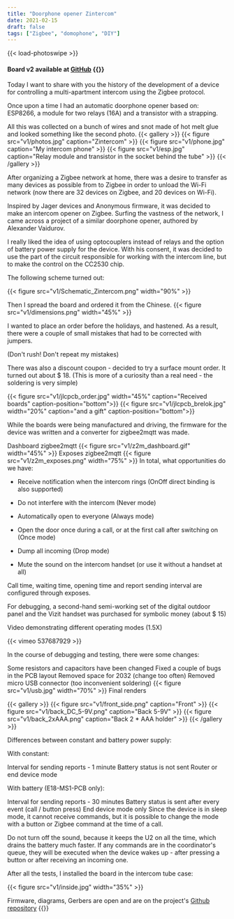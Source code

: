 ```yaml
---
title: "Doorphone opener Zintercom"
date: 2021-02-15
draft: false
tags: ["Zigbee", "domophone", "DIY"]
---
```

{{< load-photoswipe >}}


#### Board v2 available at [GitHub](https://github.com/diyruz/Zintercom/) {{<icon icon="github" link="https://github.com/diyruz/Zintercom/" stroke_width="2" width="24" height="24" >}}

Today I want to share with you the history of the development of a device for controlling a multi-apartment intercom using the Zigbee protocol.

Once upon a time I had an automatic doorphone opener based on: ESP8266, a module for two relays (16A) and a transistor with a strapping.

All this was collected on a bunch of wires and snot made of hot melt glue and looked something like the second photo.
{{< gallery >}}
{{< figure src="v1/photos.jpg" caption="Zintercom" >}}
{{< figure src="v1/phone.jpg" caption="My intercom phone" >}}
{{< figure src="v1/esp.jpg" caption="Relay module and transistor in the socket behind the tube" >}}
{{< /gallery >}}

After organizing a Zigbee network at home, there was a desire to transfer as many devices as possible from to Zigbee in order to unload the Wi-Fi network (now there are 32 devices on Zigbee, and 20 devices on Wi-Fi).

Inspired by Jager devices and Anonymous firmware, it was decided to make an intercom opener on Zigbee. Surfing the vastness of the network, I came across a project of a similar doorphone opener, authored by Alexander Vaidurov.

I really liked the idea of ​​using optocouplers instead of relays and the option of battery power supply for the device. With his consent, it was decided to use the part of the circuit responsible for working with the intercom line, but to make the control on the CC2530 chip.

The following scheme turned out:

{{< figure src="v1/Schematic_Zintercom.png" width="90%" >}}

Then I spread the board and ordered it from the Chinese.
{{< figure src="v1/dimensions.png" width="45%" >}}

I wanted to place an order before the holidays, and hastened. As a result, there were a couple of small mistakes that had to be corrected with jumpers.

(Don't rush! Don't repeat my mistakes)

There was also a discount coupon - decided to try a surface mount order. It turned out about $ 18. (This is more of a curiosity than a real need - the soldering is very simple)

{{< figure src="v1/jlcpcb_order.jpg" width="45%" caption="Received boards" caption-position="bottom">}}
{{< figure src="v1/jlcpcb_brelok.jpg" width="20%" caption="and a gift" caption-position="bottom">}}




While the boards were being manufactured and driving, the firmware for the device was written and a converter for zigbee2mqtt was made.

Dashboard zigbee2mqtt
{{< figure src="v1/z2m_dashboard.gif" width="45%" >}}
Exposes zigbee2mqtt
{{< figure src="v1/z2m_exposes.png" width="75%" >}}
In total, what opportunities do we have:

* Receive notification when the intercom rings (OnOff direct binding is also supported)

* Do not interfere with the intercom (Never mode)

* Automatically open to everyone (Always mode)

* Open the door once during a call, or at the first call after switching on (Once mode)

* Dump all incoming (Drop mode)

* Mute the sound on the intercom handset (or use it without a handset at all)

Call time, waiting time, opening time and report sending interval are configured through exposes.

For debugging, a second-hand semi-working set of the digital outdoor panel and the Vizit handset was purchased for symbolic money (about $ 15)

Video demonstrating different operating modes (1.5X)


{{< vimeo 537687929 >}}


In the course of debugging and testing, there were some changes:

Some resistors and capacitors have been changed
Fixed a couple of bugs in the PCB layout
Removed space for 2032 (change too often)
Removed micro USB connector (too inconvenient soldering)
{{< figure src="v1/usb.jpg"  width="70%" >}}
Final renders

{{< gallery >}}
{{< figure src="v1/front_side.png" caption="Front" >}}
{{< figure src="v1/back_DC_5-9V.png" caption="Back 5-9V" >}}
{{< figure src="v1/back_2xAAA.png" caption="Back 2 * AAA holder" >}}
{{< /gallery >}}

Differences between constant and battery power supply:

With constant:

Interval for sending reports - 1 minute
Battery status is not sent
Router or end device mode



With battery (E18-MS1-PCB only):

Interval for sending reports - 30 minutes
Battery status is sent after every event (call / button press)
End device mode only
Since the device is in sleep mode, it cannot receive commands, but it is possible to change the mode with a button or Zigbee command at the time of a call.

Do not turn off the sound, because it keeps the U2 on all the time, which drains the battery much faster.
If any commands are in the coordinator's queue, they will be executed when the device wakes up - after pressing a button or after receiving an incoming one.

After all the tests, I installed the board in the intercom tube case:

{{< figure src="v1/inside.jpg" width="35%" >}}

Firmware, diagrams, Gerbers are open and are on the project's [Github repository](https://github.com/diyruz/Zintercom/) {{<icon icon="github" link="https://github.com/diyruz/Zintercom/" stroke_width="2" width="32" height="32" >}}
